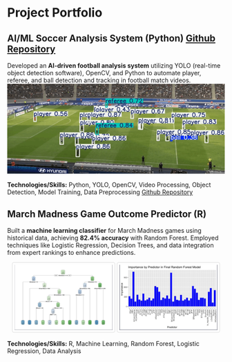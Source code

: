 # Project Portfolio

## AI/ML Soccer Analysis System (Python) [Github Repository](https://github.com/EricHChoi/AI-ML-Soccer-Analysis)

Developed an **AI-driven football analysis system** utilizing YOLO (real-time object detection software), OpenCV, and Python to automate player, referee, and ball detection and tracking in football match videos.
![Demo Video](images/FootballAnalysis.gif)

**Technologies/Skills:** Python, YOLO, OpenCV, Video Processing, Object Detection, Model Training, Data Preprocessing
[Github Repository](https://github.com/EricHChoi/AI-ML-Soccer-Analysis)

## March Madness Game Outcome Predictor (R)
Built a **machine learning classifier** for March Madness games using historical data, achieving **82.4% accuracy** with Random Forest. Employed techniques like Logistic Regression, Decision Trees, and data integration from expert rankings to enhance predictions. 
<p align="center">
  <img src="./images/marchmadness-decisiontree.png" alt="Decision Tree" width="45%" style="border: 1px solid #ddd; border-radius: 4px; padding: 5px;">
  <img src="./images/finalmodel.png" alt="Final Model" width="45%" style="border: 1px solid #ddd; border-radius: 4px; padding: 5px;">
</p>

**Technologies/Skills:** R, Machine Learning, Random Forest, Logistic Regression, Data Analysis
